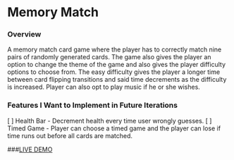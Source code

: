 # Memory Match

### Overview

A memory match card game where the player has to correctly match nine pairs of randomly generated cards. The game also gives the player an option to change the theme of the game and also gives the player difficulty options to choose from. The easy difficulty gives the player a longer time between card flipping transitions and said time decrements as the difficulty is increased. Player can also opt to play music if he or she wishes.

### Features I Want to Implement in Future Iterations
[ ] Health Bar - Decrement health every time user wrongly guesses. 
[ ] Timed Game - Player can choose a timed game and the player can lose if time runs out before all cards are matched.

###[LIVE DEMO](http://ekwon86.github.io/memory_match)






